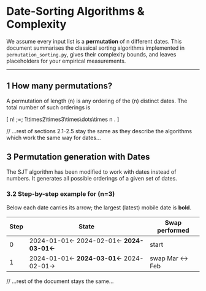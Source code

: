 # Date-Sorting Algorithms & Complexity

We assume every input list is a **permutation** of n different dates. This document summarises the classical sorting
algorithms implemented in `permutation_sorting.py`, gives their complexity bounds, and leaves placeholders for your empirical
measurements.

---

## 1 How many permutations?

A permutation of length \(n\) is any ordering of the \(n\) distinct
dates. The total number of such orderings is

\[
n! \;=\; 1\times2\times3\times\dots\times n .
\]

// ...rest of sections 2.1-2.5 stay the same as they describe the algorithms which work the same way for dates...

## 3 Permutation generation with Dates

The SJT algorithm has been modified to work with dates instead of numbers. It generates all possible orderings of a given set of dates.

### 3.2 Step-by-step example for \(n=3\)

Below each date carries its arrow; the largest (latest) mobile date is **bold**.

| Step | State | Swap performed |
|------|-----------------|------------------|
| 0 | 2024-01-01← 2024-02-01← **2024-03-01←** | start |
| 1 | 2024-01-01← **2024-03-01←** 2024-02-01→ | swap Mar ↔ Feb |
// ...rest of the document stays the same...
